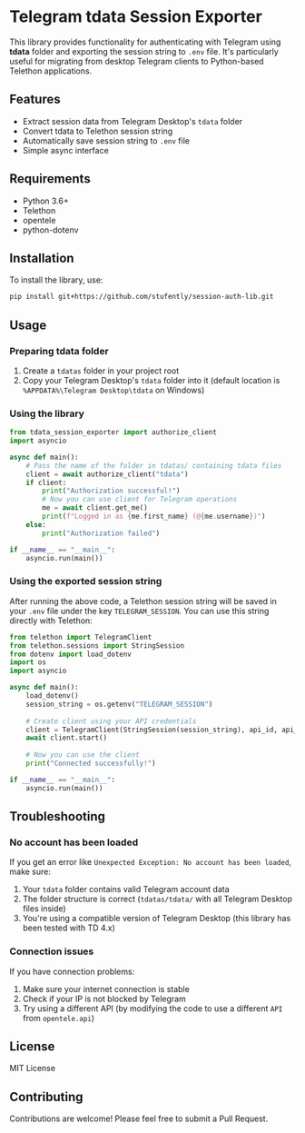 # Telegram tdata Session Exporter

This library provides functionality for authenticating with Telegram using **tdata** folder and exporting the session string to `.env` file. It's particularly useful for migrating from desktop Telegram clients to Python-based Telethon applications.

## Features

- Extract session data from Telegram Desktop's `tdata` folder
- Convert tdata to Telethon session string
- Automatically save session string to `.env` file
- Simple async interface

## Requirements

- Python 3.6+
- Telethon
- opentele
- python-dotenv

## Installation

To install the library, use:

```bash
pip install git+https://github.com/stufently/session-auth-lib.git
```

## Usage

### Preparing tdata folder

1. Create a `tdatas` folder in your project root
2. Copy your Telegram Desktop's `tdata` folder into it (default location is `%APPDATA%\Telegram Desktop\tdata` on Windows)

### Using the library

```python
from tdata_session_exporter import authorize_client
import asyncio

async def main():
    # Pass the name of the folder in tdatas/ containing tdata files
    client = await authorize_client("tdata")
    if client:
        print("Authorization successful!")
        # Now you can use client for Telegram operations
        me = await client.get_me()
        print(f"Logged in as {me.first_name} (@{me.username})")
    else:
        print("Authorization failed")

if __name__ == "__main__":
    asyncio.run(main())
```

### Using the exported session string

After running the above code, a Telethon session string will be saved in your `.env` file under the key `TELEGRAM_SESSION`. You can use this string directly with Telethon:

```python
from telethon import TelegramClient
from telethon.sessions import StringSession
from dotenv import load_dotenv
import os
import asyncio

async def main():
    load_dotenv()
    session_string = os.getenv("TELEGRAM_SESSION")
    
    # Create client using your API credentials
    client = TelegramClient(StringSession(session_string), api_id, api_hash)
    await client.start()
    
    # Now you can use the client
    print("Connected successfully!")

if __name__ == "__main__":
    asyncio.run(main())
```

## Troubleshooting

### No account has been loaded

If you get an error like `Unexpected Exception: No account has been loaded`, make sure:

1. Your `tdata` folder contains valid Telegram account data
2. The folder structure is correct (`tdatas/tdata/` with all Telegram Desktop files inside)
3. You're using a compatible version of Telegram Desktop (this library has been tested with TD 4.x)

### Connection issues

If you have connection problems:

1. Make sure your internet connection is stable
2. Check if your IP is not blocked by Telegram
3. Try using a different API (by modifying the code to use a different `API` from `opentele.api`)

## License

MIT License

## Contributing

Contributions are welcome! Please feel free to submit a Pull Request.
